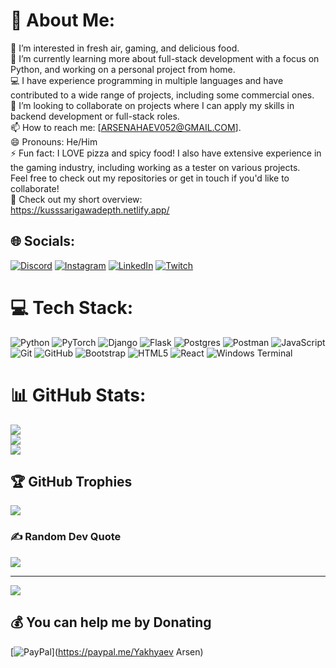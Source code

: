 # 💫 About Me:
👀 I’m interested in fresh air, gaming, and delicious food.<br>🌱 I’m currently learning more about full-stack development with a focus on Python, and working on a personal project from home.<br>💻 I have experience programming in multiple languages and have contributed to a wide range of projects, including some commercial ones.<br>🔄 I’m looking to collaborate on projects where I can apply my skills in backend development or full-stack roles.<br>📫 How to reach me: [ARSENAHAEV052@GMAIL.COM].<br>😄 Pronouns: He/Him<br>⚡ Fun fact: I LOVE pizza and spicy food! I also have extensive experience in the gaming industry, including working as a tester on various projects.<br>Feel free to check out my repositories or get in touch if you'd like to collaborate!
<br>🔗 Check out my short overview:
<br>https://kusssarigawadepth.netlify.app/

## 🌐 Socials:
[![Discord](https://img.shields.io/badge/Discord-%237289DA.svg?logo=discord&logoColor=white)](https://discord.gg/qwdqwdqwdqew) [![Instagram](https://img.shields.io/badge/Instagram-%23E4405F.svg?logo=Instagram&logoColor=white)](https://instagram.com/my_beautifull_desire_) [![LinkedIn](https://img.shields.io/badge/LinkedIn-%230077B5.svg?logo=linkedin&logoColor=white)](https://linkedin.com/in/https://www.linkedin.com/in/arsen-yakhiaiev-58b249316/) [![Twitch](https://img.shields.io/badge/Twitch-%239146FF.svg?logo=Twitch&logoColor=white)](https://twitch.tv/https://www.twitch.tv/kusssarigawa) 

# 💻 Tech Stack:
![Python](https://img.shields.io/badge/python-3670A0?style=for-the-badge&logo=python&logoColor=ffdd54) ![PyTorch](https://img.shields.io/badge/PyTorch-%23EE4C2C.svg?style=for-the-badge&logo=PyTorch&logoColor=white) ![Django](https://img.shields.io/badge/django-%23092E20.svg?style=for-the-badge&logo=django&logoColor=white) ![Flask](https://img.shields.io/badge/flask-%23000.svg?style=for-the-badge&logo=flask&logoColor=white) ![Postgres](https://img.shields.io/badge/postgres-%23316192.svg?style=for-the-badge&logo=postgresql&logoColor=white) ![Postman](https://img.shields.io/badge/Postman-FF6C37?style=for-the-badge&logo=postman&logoColor=white) ![JavaScript](https://img.shields.io/badge/javascript-%23323330.svg?style=for-the-badge&logo=javascript&logoColor=%23F7DF1E) ![Git](https://img.shields.io/badge/git-%23F05033.svg?style=for-the-badge&logo=git&logoColor=white) ![GitHub](https://img.shields.io/badge/github-%23121011.svg?style=for-the-badge&logo=github&logoColor=white) ![Bootstrap](https://img.shields.io/badge/bootstrap-%238511FA.svg?style=for-the-badge&logo=bootstrap&logoColor=white) ![HTML5](https://img.shields.io/badge/html5-%23E34F26.svg?style=for-the-badge&logo=html5&logoColor=white) ![React](https://img.shields.io/badge/react-%2320232a.svg?style=for-the-badge&logo=react&logoColor=%2361DAFB) ![Windows Terminal](https://img.shields.io/badge/Windows%20Terminal-%234D4D4D.svg?style=for-the-badge&logo=windows-terminal&logoColor=white)
# 📊 GitHub Stats:
![](https://github-readme-stats.vercel.app/api?username=Kusssarigawa&theme=shadow_green&hide_border=false&include_all_commits=false&count_private=false)<br/>
![](https://github-readme-streak-stats.herokuapp.com/?user=Kusssarigawa&theme=shadow_green&hide_border=false)<br/>
![](https://github-readme-stats.vercel.app/api/top-langs/?username=Kusssarigawa&theme=shadow_green&hide_border=false&include_all_commits=false&count_private=false&layout=compact)

## 🏆 GitHub Trophies
![](https://github-profile-trophy.vercel.app/?username=Kusssarigawa&theme=tokyonight&no-frame=true&no-bg=true&margin-w=4)

### ✍️ Random Dev Quote
![](https://quotes-github-readme.vercel.app/api?type=horizontal&theme=tokyonight)

---
[![](https://visitcount.itsvg.in/api?id=Kusssarigawa&icon=2&color=8)](https://visitcount.itsvg.in)

  ## 💰 You can help me by Donating
  [![PayPal](https://img.shields.io/badge/PayPal-00457C?style=for-the-badge&logo=paypal&logoColor=white)](https://paypal.me/Yakhyaev Arsen) 


  
<!-- Proudly created with GPRM ( https://gprm.itsvg.in ) -->
